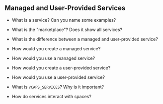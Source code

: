 ## Managed and User-Provided Services

- What is a service? Can you name some examples?

- What is the "marketplace"? Does it show all services?

- What is the difference between a managed and user-provided service?

- How would you create a managed service?

- How would you use a managed service?

- How would you create a user-provided service?

- How would you use a user-provided service?

- What is `VCAPS_SERVICES`? Why is it important?

- How do services interact with spaces?
